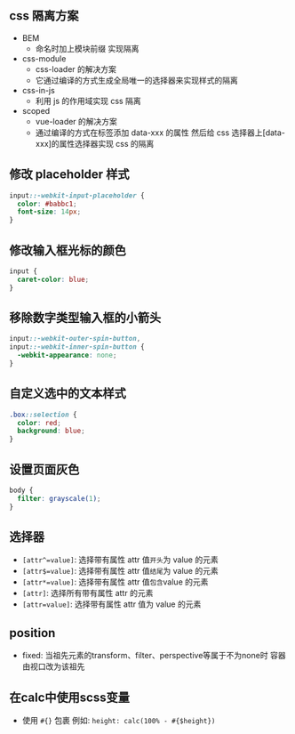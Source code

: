 ## css 隔离方案

- BEM
  - 命名时加上模块前缀 实现隔离
- css-module
  - css-loader 的解决方案
  - 它通过编译的方式生成全局唯一的选择器来实现样式的隔离
- css-in-js
  - 利用 js 的作用域实现 css 隔离
- scoped
  - vue-loader 的解决方案
  - 通过编译的方式在标签添加 data-xxx 的属性 然后给 css 选择器上[data-xxx]的属性选择器实现 css 的隔离

## 修改 placeholder 样式

```css
input::-webkit-input-placeholder {
  color: #babbc1;
  font-size: 14px;
}
```

## 修改输入框光标的颜色

```css
input {
  caret-color: blue;
}
```

## 移除数字类型输入框的小箭头

```css
input::-webkit-outer-spin-button,
input::-webkit-inner-spin-button {
  -webkit-appearance: none;
}
```

## 自定义选中的文本样式

```css
.box::selection {
  color: red;
  background: blue;
}
```

## 设置页面灰色

```css
body {
  filter: grayscale(1);
}
```

## 选择器

- `[attr^=value]`: 选择带有属性 attr 值`开头`为 value 的元素
- `[attr$=value]`: 选择带有属性 attr 值`结尾`为 value 的元素
- `[attr*=value]`: 选择带有属性 attr 值`包含`value 的元素
- `[attr]`: 选择所有带有属性 attr 的元素
- `[attr=value]`: 选择带有属性 attr 值为 value 的元素

## position
- fixed: 当祖先元素的transform、filter、perspective等属于不为none时 容器由视口改为该祖先

## 在calc中使用scss变量
- 使用 `#{}` 包裹 例如: `height: calc(100% - #{$height})`

